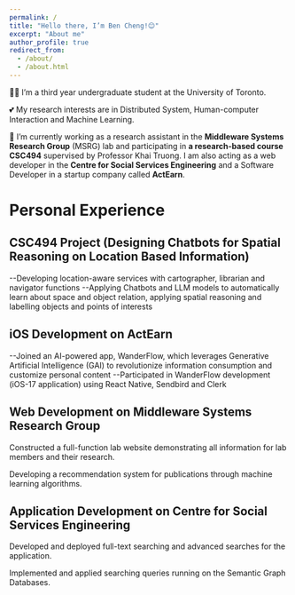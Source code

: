 ```yaml
---
permalink: /
title: "Hello there, I’m Ben Cheng!😊"
excerpt: "About me"
author_profile: true
redirect_from: 
  - /about/
  - /about.html
---
```

👨‍🎓 I’m a third year undergraduate student at the University of Toronto.

💕 My research interests are in Distributed System, Human-computer Interaction and Machine Learning.

🤖 I’m currently working as a research assistant in the __Middleware Systems Research Group__ (MSRG) lab and participating in __a research-based course CSC494__ supervised by Professor Khai Truong. I am also acting as a web developer in the __Centre for Social Services Engineering__ and a Software Developer in a startup company called __ActEarn__.

<!-- 🥰 -->

Personal Experience
======

## CSC494 Project (Designing Chatbots for Spatial Reasoning on Location Based Information)
--Developing location-aware services with cartographer, librarian and navigator functions
--Applying Chatbots and LLM models to automatically learn about space and object relation, applying spatial reasoning and labelling objects and points of interests

## iOS Development on ActEarn
--Joined an AI-powered app, WanderFlow, which leverages Generative Artificial Intelligence (GAI) to revolutionize information consumption and customize personal content
--Participated in WanderFlow development (iOS-17 application) using React Native, Sendbird and Clerk


## Web Development on Middleware Systems Research Group
Constructed a full-function lab website demonstrating all information for lab members and their research.

Developing a recommendation system for publications through machine learning algorithms.


## Application Development on Centre for Social Services Engineering
Developed and deployed full-text searching and advanced searches for the application.

Implemented and applied searching queries running on the Semantic Graph Databases.


